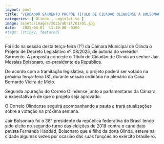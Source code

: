 ```yaml
---
layout: post
title: "VEREADOR SARMENTO PROPÕE TÍTULO DE CIDADÃO OLINDENSE A BOLSONARO"
categories: [ Olinda , Legislativo ]
image: assets/images/2025/abril/01/01.jpg
date:   2025-04-01  11:10:00 -0300
#tags: [sticky, featured]
---
```

Foi lido na sessão desta terça-feira (1º) da Câmara Municipal de Olinda o Projeto de Decreto Legislativo nº 08/2025, de autoria do vereador Sarmento. A proposta concede o Título de Cidadão de Olinda ao senhor Jair Messias Bolsonaro, ex-presidente da República.

De acordo com a tramitação legislativa, o projeto poderá ser votado na próxima terça-feira (8), durante sessão ordinária no plenário da Casa Bernardo Vieira de Melo.

Segundo apuração do Correio Olindense junto a parlamentares da Câmara, a expectativa é de que o projeto seja aprovado.

O Correio Olindense seguirá acompanhando a pauta e trará atualizações sobre a votação na próxima semana.

Jair Bolsonaro foi o 38° presidente da república federativa do Brasil tendo sido eleito no segundo turno das eleições de 2018 contra o candidato petista Fernando Haddad, Bolsonaro que é filho da dona Olinda, esteve na cidade algumas vezes por ocasião das suas funções no exército brasileiro.